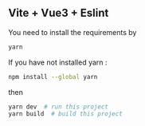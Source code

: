 ## Vite + Vue3 + Eslint

You need to install the requirements by

```bash
yarn
```

If you have not installed yarn :

```bash
npm install --global yarn 
```

then

```bash
yarn dev  # run this project
yarn build  # build this project
```


